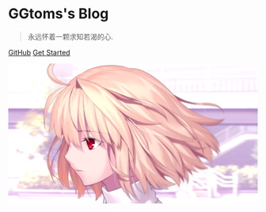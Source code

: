 <!-- _coverpage.md -->


# GGtoms's Blog

> 永远怀着一颗求知若渴的心.


[GitHub](https://github.com/docsifyjs/docsify/)
[Get Started](guide.md)


![](_media/bg.png)